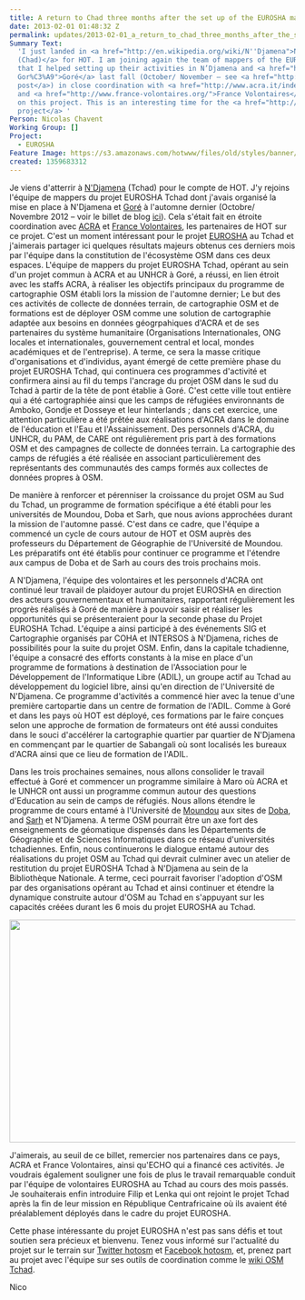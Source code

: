 ```yaml
---
title: A return to Chad three months after the set up of the EUROSHA mapping team
date: 2013-02-01 01:48:32 Z
permalink: updates/2013-02-01_a_return_to_chad_three_months_after_the_set_up_of_the_eurosha_mapping_team
Summary Text:
  'I just landed in <a href="http://en.wikipedia.org/wiki/N''Djamena">Ndjamena
  (Chad)</a> for HOT. I am joining again the team of mappers of the EUROSHA Chad project
  that I helped setting up their activities in N’Djamena and <a href="http://en.wikipedia.org/wiki/
  Gor%C3%A9">Goré</a> last fall (October/ November – see <a href="http://hot.openstreetmap.org/updates/2012-10-31_two_weeks_of_field_work_within_the_eurosha_chad_project">blog
  post</a>) in close coordination with <a href="http://www.acra.it/index.php?option=com_content&view=article&id=119&Itemid=263&lang=en">ACRA</a>
  and <a href="http://www.france-volontaires.org/">France Volontaires</a>, HOT’s partners
  on this project. This is an interesting time for the <a href="http://hot.openstreetmap.org/projects/eurosha_0">EUROSHA
  project</a> '
Person: Nicolas Chavent
Working Group: []
Project:
  - EUROSHA
Feature Image: https://s3.amazonaws.com/hotwww/files/old/styles/banner/public/262743_375600389201144_554436941_n_1.jpg
created: 1359683312
---
```


<p>Je viens d'atterrir à <a href="http://fr.wikipedia.org/wiki/N'Djamena">N'Djamena</a> (Tchad) pour le compte de HOT. J'y rejoins l'équipe de mappers du projet EUROSHA Tchad dont j'avais organisé la mise en place à N'Djamena et <a href="http://fr.wikipedia.org/wiki/Gor%C3%A9">Goré</a> à l'automne dernier (Octobre/ Novembre 2012 – voir le billet de blog <a href="http://hot.openstreetmap.org/updates/2012-10-31_two_weeks_of_field_work_within_the_eurosha_chad_project">ici</a>). Cela s'était fait en étroite coordination avec <a href="http://www.acra.it/index.php?option=com_content&amp;view=article&amp;id=119&amp;Itemid=263&amp;lang=en">ACRA</a> et <a href="http://www.france-volontaires.org/">France Volontaires</a>, les partenaires de HOT sur ce projet. C'est un moment intéressant pour le projet <a href="http://hot.openstreetmap.org/projects/eurosha_0">EUROSHA</a> au Tchad et j'aimerais partager ici quelques résultats majeurs obtenus ces derniers mois par l'équipe dans la constitution de l'écosystème OSM dans ces deux espaces.<!--break--><img class="image-medium" style="margin-left: 5px; margin-right: 5px; float: right;" src="https://s3.amazonaws.com/hotwww/files/old/styles/medium/public/262743_375600389201144_554436941_n_1.jpg?itok=SmIBOyfr" alt="" style="width:220px;height:220px"/>
L'équipe de mappers du projet EUROSHA Tchad, opérant au sein d'un projet commun à ACRA et au UNHCR à Goré, a réussi, en lien étroit avec les staffs ACRA, à réaliser les objectifs principaux du programme de cartographie OSM établi lors la mission de l'automne dernier; Le but des ces activités de collecte de données terrain, de cartographie OSM et de formations est de déployer OSM comme une solution de cartographie adaptée aux besoins en données géogrpahiques d'ACRA et de ses partenaires du système humanitaire (Organisations Internationales, ONG locales et internationales, gouvernement central et local, mondes académiques et de l'entreprise). A terme, ce sera la masse critique d'organisations et d'individus, ayant émergé de cette première phase du projet EUROSHA Tchad, qui continuera ces programmes d'activité et confirmera ainsi au fil du temps l'ancrage du projet OSM dans le sud du Tchad à partir de la tête de pont établie à Goré. C'est cette ville tout entière qui a été cartographiée ainsi que les camps de réfugiées environnants de Amboko, Gondje et Dosseye et leur hinterlands ; dans cet exercice, une attention particulière a été prêtée aux réalisations d'ACRA dans le domaine de l'éducation et l'Eau et l'Assainissement. Des personnels d'ACRA, du UNHCR, du PAM, de CARE ont régulièrement pris part à des formations OSM et des campagnes de collecte de données terrain. La cartographie des camps de réfugiés a été réalisée en associant particulièrement des représentants des communautés des camps formés aux collectes de données propres à OSM.</p>
<p>De manière à renforcer et pérenniser la croissance du projet OSM au Sud du Tchad, un programme de formation spécifique a été établi pour les universités de Moundou, Doba et Sarh, que nous avions approchées durant la mission de l'automne passé. C'est dans ce cadre, que l'équipe a commencé un cycle de cours autour de HOT et OSM auprès des professeurs du Département de Géographie de l'Université de Moundou. Les préparatifs ont été établis pour continuer ce programme et l'étendre aux campus de Doba et de Sarh au cours des trois prochains mois.</p>
<p><img class="image-medium" style="margin-left: 5px; margin-right: 5px; float: right;" src="https://s3.amazonaws.com/hotwww/files/old/styles/medium/public/598881_395584340536082_1994484953_n_1.jpg?itok=I-sDZi5_" alt="" style="width:220px;height:220px">A N'Djamena, l'équipe des volontaires et les personnels d'ACRA ont continué leur travail de plaidoyer autour du projet EUROSHA en direction des acteurs gouvernementaux et humanitaires, rapportant régulièrement les progrès réalisés à Goré de manière à pouvoir saisir et réaliser les opportunités qui se présenteraient pour la seconde phase du Projet EUROSHA Tchad. L'équipe a ainsi participé à des événements SIG et Cartographie organisés par COHA et INTERSOS à N'Djamena, riches de possibilités pour la suite du projet OSM. Enfin, dans la capitale tchadienne, l'équipe a consacré des efforts constants à la mise en place d'un programme de formations à destination de l'Association pour le Développement de l'Informatique Libre (ADIL), un groupe actif au Tchad au développement du logiciel libre, ainsi qu'en direction de l'Université de N'Djamena. Ce programme d'activités a commencé hier avec la tenue d'une première cartopartie dans un centre de formation de l'ADIL. Comme à Goré et dans les pays où HOT est déployé, ces formations par le faire conçues selon une approche de formation de formateurs ont été aussi conduites dans le souci d'accélérer la cartographie quartier par quartier de N'Djamena en commençant par le quartier de Sabangali où sont localisés les bureaux d'ACRA ainsi que ce lieu de formation de l'ADIL.</p>
<p>Dans les trois prochaines semaines, nous allons consolider le travail effectué à Goré et commencer un programme similaire à Maro où ACRA et le UNHCR ont aussi un programme commun autour des questions d'Education au sein de camps de réfugiés. Nous allons étendre le programme de cours entamé à l'Université de <a href="http://fr.wikipedia.org/wiki/Moundou">Moundou</a> aux sites de <a href="http://fr.wikipedia.org/wiki/Doba">Doba</a>, and <a href="http://fr.wikipedia.org/wiki/Sarh">Sarh</a> et N'Djamena. A terme OSM pourrait être un axe fort des enseignements de géomatique dispensés dans les Départements de Géographie et de Sciences Informatiques dans ce réseau d'universités tchadiennes. Enfin, nous continuerons le dialogue entamé autour des réalisations du projet OSM au Tchad qui devrait culminer avec un atelier de restitution du projet EUROSHA Tchad à N'Djamena au sein de la Bibliothèque Nationale. A terme, ceci pourrait favoriser l'adoption d'OSM par des organisations opérant au Tchad et ainsi continuer et étendre la dynamique construite autour d'OSM au Tchad en s'appuyant sur les capacités créées durant les 6 mois du projet EUROSHA au Tchad.</p>
<p><img src="https://s3.amazonaws.com/hotwww/files/old/385205_390064414421408_1898857492_n_0.jpg" alt="" style="width:780px;height:392px"></p>
<p>J'aimerais, au seuil de ce billet, remercier nos partenaires dans ce pays, ACRA et France Volontaires, ainsi qu'ECHO qui a financé ces activités. Je voudrais également souligner une fois de plus le travail remarquable conduit par l'équipe de volontaires EUROSHA au Tchad au cours des mois passés. Je souhaiterais enfin introduire Filip et Lenka qui ont rejoint le projet Tchad après la fin de leur mission en République Centrafricaine où ils avaient été préalablement déployés dans le cadre du projet EUROSHA.</p>
<p>Cette phase intéressante du projet EUROSHA n'est pas sans défis et tout soutien sera précieux et bienvenu. Tenez vous informé sur l'actualité du projet sur le terrain sur <a href="http://twitter.com/hotosm">Twitter hotosm</a> et <a href="http://www.facebook.com/hotosm">Facebook hotosm</a>, et, prenez part au projet avec l'équipe sur ses outils de coordination comme le <a href="http://wiki.openstreetmap.org/wiki/FR:WikiProject_Chad">wiki OSM Tchad</a>.</p>
<p>Nico</p>
